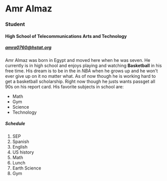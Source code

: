 # Amr Almaz  
### Student  
#### High School of Telecommunications Arts and Technology  
##### amra0760@hstat.org  
Amr Almaz was born in Egypt and moved here when he was seven. He currently is in high school and enjoys playing and watching **Basketball** in his free time. His dream is to be in the in _NBA_ when he grows up and he won't ever give up on it no matter what. As of now though he is working hard to get a basketball scholarship. Right now though he justs wants passget all 90s on his report card. His favorite subjects in school are: 
* Math
* Gym
* Science
* Technology

##### **Schedule**  
1. SEP
2. Spanish
3. English
4. US history
5. Math
6. Lunch
7. Earth Science
8. Gym